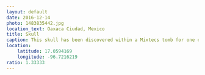 ```yaml
---
layout: default
date: 2016-12-14
photo: 1483835442.jpg
location_text: Oaxaca Ciudad, Mexico
title: Skull
caption: This skull has been discovered within a Mixtecs tomb for one of their kings and his sacrified servants.
location:
    latitude: 17.0594169
    longitude: -96.7216219
ratio: 1.33333
---
```


